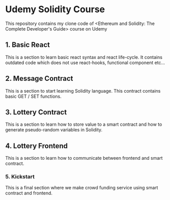 # Udemy Solidity Course
This repository contains my clone code of <Ethereum and Solidity: The Complete Developer's Guide> course on Udemy

## 1. Basic React
This is a section to learn basic react syntax and react life-cycle. It contains outdated code which does not use react-hooks, functional component etc...

## 2. Message Contract
This is a section to start learning Solidity language. This contract contains basic GET / SET functions.

## 3. Lottery Contract
This is a section to learn how to store value to a smart contract and how to generate pseudo-random variables in Solidity.

## 4. Lottery Frontend
This is a section to learn how to communicate between frontend and smart contract.

### 5. Kickstart
This is a final section where we make crowd funding service using smart contract and frontend.